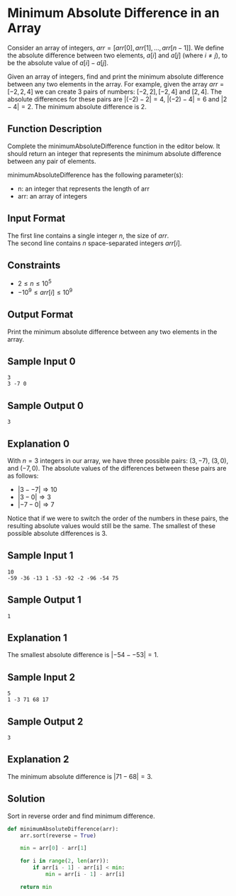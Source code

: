 # Minimum Absolute Difference in an Array

Consider an array of integers, $arr = [arr[0], arr[1], ..., arr[n - 1]]$. We define the absolute difference between two elements, $a[i]$ and $a[j]$ (where $i \neq j$), to be the absolute value of $a[i] - a[j]$.

Given an array of integers, find and print the minimum absolute difference between any two elements in the array. For example, given the array $arr = [-2, 2, 4]$ we can create 3 pairs of numbers: $[-2, 2], [-2, 4]$ and $[2, 4]$. The absolute differences for these pairs are $|(-2) - 2| = 4$, $|(-2) - 4| = 6$ and $|2 - 4| = 2$. The minimum absolute difference is $2$.

## Function Description

Complete the minimumAbsoluteDifference function in the editor below. It should return an integer that represents the minimum absolute difference between any pair of elements.

minimumAbsoluteDifference has the following parameter(s):

* n: an integer that represents the length of arr
* arr: an array of integers

## Input Format

The first line contains a single integer $n$, the size of $arr$.\
The second line contains $n$ space-separated integers $arr[i]$.

## Constraints

* $2 \leq n \leq 10^5$
* $-10^9 \leq arr[i] \leq 10^9$

## Output Format

Print the minimum absolute difference between any two elements in the array.

## Sample Input 0

```text
3
3 -7 0
```

## Sample Output 0

```text
3
```

## Explanation 0

With $n = 3$ integers in our array, we have three possible pairs: $(3, -7)$, $(3, 0)$, and $(-7, 0)$. The absolute values of the differences between these pairs are as follows:

* $|3 - -7| \Rightarrow 10$
* $|3 - 0| \Rightarrow 3$
* $|-7 - 0| \Rightarrow 7$

Notice that if we were to switch the order of the numbers in these pairs, the resulting absolute values would still be the same. The smallest of these possible absolute differences is $3$.

## Sample Input 1

```text
10
-59 -36 -13 1 -53 -92 -2 -96 -54 75
```

## Sample Output 1

```text
1
```

## Explanation 1

The smallest absolute difference is $|-54 - -53| = 1$.

## Sample Input 2

```text
5
1 -3 71 68 17
```

## Sample Output 2

```text
3
```

## Explanation 2

The minimum absolute difference is $|71 - 68| = 3$.

## Solution

Sort in reverse order and find minimum difference.

```python
def minimumAbsoluteDifference(arr):
    arr.sort(reverse = True)

    min = arr[0] - arr[1]

    for i in range(2, len(arr)):
        if arr[i - 1] - arr[i] < min:
            min = arr[i - 1] - arr[i]

    return min
```